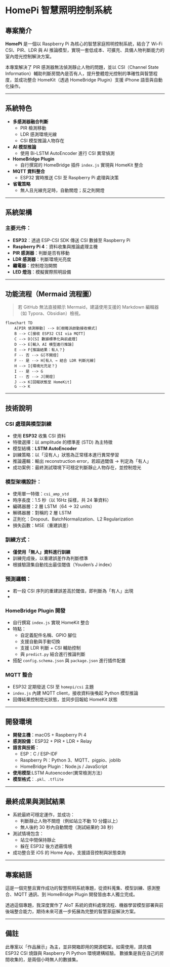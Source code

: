 # HomePi 智慧照明控制系統

## 專案簡介

**HomePi** 是一個以 Raspberry Pi 為核心的智慧家庭照明控制系統，結合了 Wi-Fi CSI、PIR、LDR 與 AI 推論模型，實現一套低成本、可擴充、具備人物判斷能力的室內燈光控制解決方案。

本專案解決了 PIR 感測器無法偵測靜止人物的問題，並以 CSI（Channel State Information）輔助判斷房間內是否有人，提升整體燈光控制的準確性與智慧程度，並成功整合 HomeKit（透過 HomeBridge Plugin）支援 iPhone 語音與自動化操作。

---

## 系統特色

- **多感測器融合判斷**
  - PIR 檢測移動
  - LDR 感測環境光線
  - CSI 模型推論人物存在
- **AI 模型推論**
  - 使用 Bi-LSTM AutoEncoder 進行 CSI 異常偵測
- **HomeBridge Plugin**
  - 自行撰寫的 HomeBridge 插件 `index.js` 實現與 HomeKit 整合
- **MQTT 資料整合**
  - ESP32 實時推送 CSI 至 Raspberry Pi 處理與決策
- **省電策略**
  - 無人且光線充足時，自動關燈；反之則開燈

---

## 系統架構

### 主要元件：

- **ESP32**：透過 ESP-CSI SDK 傳送 CSI 數據至 Raspberry Pi
- **Raspberry Pi 4**：資料收集與推論處理主機
- **PIR 感測器**：判斷是否有移動
- **LDR 感測器**：判斷環境光亮度
- **繼電器**：控制燈泡開關
- **LED 燈泡**：模擬實際照明設備

---

## 功能流程（Mermaid 流程圖）

> 若 GitHub 無法直接顯示 Mermaid，建議使用支援的 Markdown 編輯器（如 Typora、Obsidian）檢視。

```mermaid
flowchart TD
    A[PIR 偵測移動] --> B[樹莓派啟動接收模式]
    B --> C[接收 ESP32 CSI via MQTT]
    C --> D[CSI 數據標準化與前處理]
    D --> E[輸入 AI 模型進行推論]
    E --> F{推論結果：有人？}
    F -- 否 --> G[不開燈]
    F -- 是 --> H[有人 → 結合 LDR 判斷光線]
    H --> I{環境光充足？}
    I -- 是 --> G
    I -- 否 --> J[開燈]
    J --> K[回報狀態至 HomeKit]
    G --> K
```

---

## 技術說明

### CSI 處理與模型訓練

- 使用 **ESP32** 收集 CSI 資料
- 特徵選擇：以 amplitude 的標準差 (STD) 為主特徵
- 模型結構：**LSTM AutoEncoder**
- 訓練策略：以「沒有人」狀態為正常樣本進行異常學習
- 推論邏輯：輸出 reconstruction error，若超過閾值 → 判定為「有人」
- 成功案例：最終測試環境下可穩定判斷靜止人物存在，並控制燈光

### 模型架構設計：

- 使用單一特徵：`csi_amp_std`
- 時序長度：1.5 秒（以 16Hz 採樣，共 24 筆資料）
- 編碼器層：2 層 LSTM（64 → 32 units）
- 解碼器層：對稱的 2 層 LSTM
- 正則化：Dropout、BatchNormalization、L2 Regularization
- 損失函數：MSE（重建誤差）

### 訓練方式：

- **僅使用「無人」資料進行訓練**
- 訓練完成後，以重建誤差作為判斷標準
- 根據驗證集自動找出最佳閾值（Youden’s J index）

### 預測邏輯：

- 若一段 CSI 序列的重建誤差高於閾值，即判斷為「有人」出現
- 
### HomeBridge Plugin 開發

- 自行撰寫 `index.js` 實現 HomeKit 整合
- 特點：
  - 自定義配件名稱、GPIO 腳位
  - 支援自動與手動切換
  - 支援 LDR 判斷 + CSI 輔助控制
  - 與 `predict.py` 結合進行推論判斷
- 搭配 `config.schema.json` 與 `package.json` 進行插件配置

### MQTT 整合

- ESP32 定期發送 CSI 至 `homepi/csi` 主題
- `index.js` 內建 MQTT client，接收資料後喚起 Python 模型推論
- 回傳結果控制燈光狀態，並同步回報給 HomeKit 狀態

---

## 開發環境

- **開發主機**：macOS + Raspberry Pi 4
- **感測設備**：ESP32 + PIR + LDR + Relay
- **語言與技術**：
  - ESP：C / ESP-IDF
  - Raspberry Pi：Python 3、MQTT、pigpio、joblib
  - HomeBridge Plugin：Node.js / JavaScript
- **使用模型**:LSTM Autoencoder(異常檢測方法）
- **模型格式**：`.pkl、.tflite`


---

## 最終成果與測試結果

- 系統最終可穩定運作，並成功：
  - 判斷靜止人物不關燈（例如站立不動 10 分鐘以上）
  - 無人後約 30 秒內自動關燈（測試結果約 38 秒）
- 測試情境包含：
  - 站立中間保持靜止
  - 躲在 ESP32 後方遮蔽情境
- 成功整合至 iOS 的 Home App，支援語音控制與狀態查詢

---

## 專案結語

這是一個完整且實作成功的智慧照明系統專題，從資料蒐集、模型訓練、感測整合、MQTT 通訊、到 HomeBridge Plugin 開發皆由本人獨立完成。

透過這個專題，我深度實作了 AIoT 系統的資料處理流程、機器學習模型部署與前後端整合能力，期待未來可進一步拓展為完整的智慧家庭解決方案。

---

## 備註

此專案以「作品展示」為主，並非開箱即用的開源框架。如需使用，請具備 ESP32 CSI 燒錄與 Raspberry Pi Python 環境建構經驗。
數據集是我在自己的房間收集的，是兩個小時無人的數據集。


